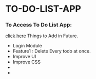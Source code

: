 # TO-DO-LIST-APP
<h3>To Access To Do List App:</h3>
<a href="https://manage-with-to-do.herokuapp.com/" target="_blank">click here</a>
<h>Things to Add in Future.</h2>
<ul>
  <li>Login Module</li>
  <li>Feature1 : Delete Every todo at once.</li>
  <li>Improve UI</li>
  <li>Improve CSS</li>
  <li></li>
  <li></li>
</ul>
